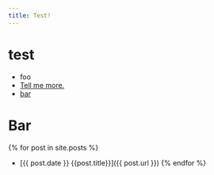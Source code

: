 ```yaml
---
title: Test!
---
```


# test

- foo
- [Tell me more.](about)
- [bar](more)

# Bar

{% for post in site.posts %}
- [{{ post.date }} {{post.title}}]({{ post.url }})
{% endfor %}

